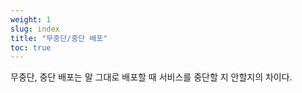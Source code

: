 ```yaml
---
weight: 1
slug: index
title: "무중단/중단 배포"
toc: true
---
```


무중단, 중단 배포는 말 그대로 배포할 때 서비스를 중단할 지 안할지의 차이다.
